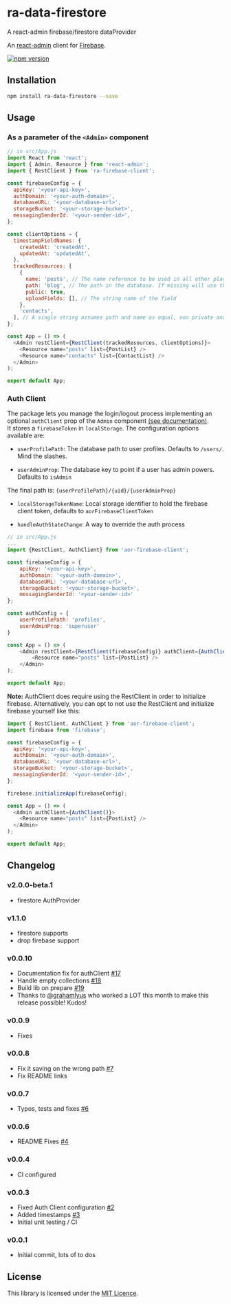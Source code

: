# ra-data-firestore

A react-admin firebase/firestore dataProvider

An [react-admin](https://github.com/marmelab/react-admin) client for [Firebase](https://firebase.google.com).

[![npm version](https://badge.fury.io/js/ra-data-firestore.svg)](https://badge.fury.io/js/ra-data-firestore)

## Installation

```sh
npm install ra-data-firestore --save
```

## Usage

### As a parameter of the `<Admin>` component

```js
// in src/App.js
import React from 'react';
import { Admin, Resource } from 'react-admin';
import { RestClient } from 'ra-firebase-client';

const firebaseConfig = {
  apiKey: '<your-api-key>',
  authDomain: '<your-auth-domain>',
  databaseURL: '<your-database-url>',
  storageBucket: '<your-storage-bucket>',
  messagingSenderId: '<your-sender-id>',
};

const clientOptions = {
  timestampFieldNames: {
    createdAt: 'createdAt',
    updatedAt: 'updatedAt',
  },
  trackedResources: [
    {
      name: 'posts', // The name reference to be used in all other places in AOR
      path: 'blog', // The path in the database. If missing will use the name
      public: true,
      uploadFields: [], // The string name of the field
    },
    'contacts',
  ], // A single string assumes path and name as equal, non private and without upload fields
};

const App = () => (
  <Admin restClient={RestClient(trackedResources, clientOptions)}>
    <Resource name="posts" list={PostList} />
    <Resource name="contacts" list={ContactList} />
  </Admin>
);

export default App;
```

### Auth Client

The package lets you manage the login/logout process implementing an optional `authClient` prop of the `Admin` component [(see documentation)](https://marmelab.com/admin-on-rest/Authentication.html).  
It stores a `firebaseToken` in `localStorage`.
The configuration options available are:

- `userProfilePath`: The database path to user profiles. Defaults to `/users/`. Mind the slashes.

- `userAdminProp`: The database key to point if a user has admin powers. Defaults to `isAdmin`

The final path is: `{userProfilePath}/{uid}/{userAdminProp}`

- `localStorageTokenName`: Local storage identifier to hold the firebase client token, defaults to `aorFirebaseClientToken`

- `handleAuthStateChange`: A way to override the auth process

```js
// in src/App.js
...
import {RestClient, AuthClient} from 'aor-firebase-client';

const firebaseConfig = {
    apiKey: '<your-api-key>',
    authDomain: '<your-auth-domain>',
    databaseURL: '<your-database-url>',
    storageBucket: '<your-storage-bucket>',
    messagingSenderId: '<your-sender-id>'
};

const authConfig = {
    userProfilePath: 'profiles',
    userAdminProp: 'superuser'
}

const App = () => (
    <Admin restClient={RestClient(firebaseConfig)} authClient={AuthClient(authConfig)}>
        <Resource name="posts" list={PostList} />
    </Admin>
);

export default App;
```

**Note:** AuthClient does require using the RestClient in order to initialize firebase. Alternatively, you can opt to not use the RestClient and initialize firebase yourself like this:

```js
import { RestClient, AuthClient } from 'aor-firebase-client';
import firebase from 'firebase';

const firebaseConfig = {
  apiKey: '<your-api-key>',
  authDomain: '<your-auth-domain>',
  databaseURL: '<your-database-url>',
  storageBucket: '<your-storage-bucket>',
  messagingSenderId: '<your-sender-id>',
};

firebase.initializeApp(firebaseConfig);

const App = () => (
  <Admin authClient={AuthClient()}>
    <Resource name="posts" list={PostList} />
  </Admin>
);

export default App;
```

## Changelog

### v2.0.0-beta.1 

- firestore AuthProvider

### v1.1.0 
- firestore supports
- drop firebase support

### v0.0.10

- Documentation fix for authClient [#17](https://github.com/sidferreira/aor-firebase-client/pull/17)
- Handle empty collections [#18](https://github.com/sidferreira/aor-firebase-client/pull/18)
- Build lib on prepare [#19](https://github.com/sidferreira/aor-firebase-client/pull/19)
- Thanks to [@grahamlyus](https://github.com/grahamlyus) who worked a LOT this month to make this release possible! Kudos!

### v0.0.9

- Fixes

### v0.0.8

- Fix it saving on the wrong path [#7](https://github.com/sidferreira/aor-firebase-client/issues/7)
- Fix README links

### v0.0.7

- Typos, tests and fixes [#6](https://github.com/sidferreira/aor-firebase-client/pull/6)

### v0.0.6

- README Fixes [#4](https://github.com/sidferreira/aor-firebase-client/pull/4)

### v0.0.4

- CI configured

### v0.0.3

- Fixed Auth Client configuration [#2](https://github.com/sidferreira/aor-firebase-client/issues/2)
- Added timestamps [#3](https://github.com/sidferreira/aor-firebase-client/pull/3)
- Initial unit testing / CI

### v0.0.1

- Initial commit, lots of to dos

## License

This library is licensed under the [MIT Licence](LICENSE).
